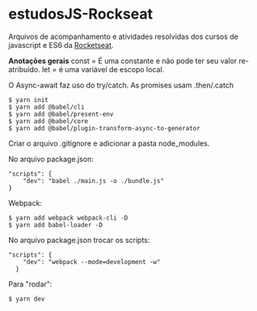 # estudosJS-Rockseat

Arquivos de acompanhamento e atividades resolvidas dos cursos de javascript e ES6 da [Rocketseat].

**Anotações gerais**
const = É uma constante e não pode ter seu valor re-atribuído. 
let = é uma variável de escopo local.

O Async-await faz uso do try/catch. 
As promises usam .then/.catch

```
$ yarn init
$ yarn add @babel/cli
$ yarn add @babel/present-env
$ yarn add @babel/core
$ yarn add @babel/plugin-transform-async-to-generator
```
Criar o arquivo .gitignore e adicionar a pasta node_modules.

No arquivo package.json: 
```
"scripts": {
    "dev": "babel ./main.js -o ./bundle.js"
}
```
Webpack:
```
$ yarn add webpack webpack-cli -D
$ yarn add babel-loader -D
```
No arquivo package.json trocar os scripts: 
```
"scripts": {
    "dev": "webpack --mode=development -w"
  }
```
Para "rodar":
````
$ yarn dev
````
[Rocketseat]: <https://rocketseat.com.br/starter>